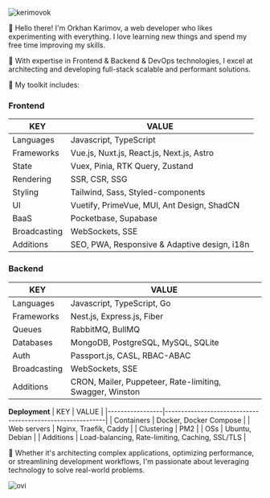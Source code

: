
<p align="left"> <img style="margin-right: 100px;" align="center" src="https://komarev.com/ghpvc/?username=kerimovok&label=Profile%20views&color=0e75b6&style=flat" alt="kerimovok" /> </p>

👋 Hello there! I'm Orkhan Karimov, a web developer who likes experimenting with everything. I love learning new things and spend my free time improving my skills.

🚀 With expertise in Frontend & Backend & DevOps technologies, I excel at architecting and developing full-stack scalable and performant solutions.

💼 My toolkit includes:

### Frontend
| KEY             | VALUE                                                     |
|-----------------|-----------------------------------------------------------|
| Languages       | Javascript, TypeScript                                    |
| Frameworks      | Vue.js, Nuxt.js, React.js, Next.js, Astro                 |
| State           | Vuex, Pinia, RTK Query, Zustand                           |
| Rendering       | SSR, CSR, SSG                                             |
| Styling         | Tailwind, Sass, Styled-components                         |
| UI              | Vuetify, PrimeVue, MUI, Ant Design, ShadCN                |
| BaaS            | Pocketbase, Supabase                                      |
| Broadcasting    | WebSockets, SSE                                           |
| Additions       | SEO, PWA, Responsive & Adaptive design, i18n              |

### Backend
| KEY             | VALUE                                                     |
|-----------------|-----------------------------------------------------------|
| Languages       | Javascript, TypeScript, Go                                |
| Frameworks      | Nest.js, Express.js, Fiber                                |
| Queues          | RabbitMQ, BullMQ                                          |
| Databases       | MongoDB, PostgreSQL, MySQL, SQLite                        |
| Auth            | Passport.js, CASL, RBAC-ABAC                              |
| Broadcasting    | WebSockets, SSE                                           |
| Additions       | CRON, Mailer, Puppeteer, Rate-limiting, Swagger, Winston  |

**Deployment**
| KEY             | VALUE                                                     |
|-----------------|-----------------------------------------------------------|
| Containers      | Docker, Docker Compose                                    |
| Web servers     | Nginx, Traefik, Caddy                                     |
| Clustering      | PM2                                                       |
| OSs             | Ubuntu, Debian                                            |
| Additions       | Load-balancing, Rate-limiting, Caching, SSL/TLS           |

🔧 Whether it's architecting complex applications, optimizing performance, or streamlining development workflows, I'm passionate about leveraging technology to solve real-world problems.

<img src="https://github-readme-stats.vercel.app/api/top-langs?username=kerimovok&show_icons=true&locale=en&layout=compact" alt="ovi" />

